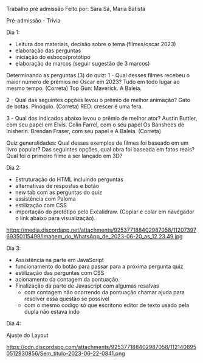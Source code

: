 Trabalho pré admissão
Feito por: Sara Sá, Maria Batista

Pré-admissão - Trivia

Dia 1:

- Leitura dos materiais, decisão sobre o tema (filmes/oscar 2023)
- elaboração das perguntas
- iniciação do esboço/protótipo
- elaboração de marcos (seguir sugestão de 3 marcos)

Determinando as perguntas (3) do quiz:
1 - Qual desses filmes recebeu o maior número de prêmios no Oscar em 2023?
Tudo em todo lugar ao mesmo tempo. (Correta)
Top Gun: Maverick.
A Baleia.

2 - Qual das seguintes opções levou o prêmio de melhor animação?
Gato de botas.
Pinóquio. (Correta)
RED: crescer é uma fera.

3 - Qual dos indicados abaixo levou o prêmio de melhor ator?
Austin Buttler, com seu papel em Elvis.
Colin Farrel, com o seu papel Os Banshees de Inisherin.
Brendan Fraser, com seu papel e A Baleia. (Correta)

Quiz generalidades:
Qual desses exemplos de filmes foi baseado em um livro popular?
Das seguintes opções, qual obra foi baseada em fatos reais?
Qual foi o primeiro filme a ser lançado em 3D?

Dia 2:

- Estruturação do HTML incluindo perguntas
- alternativas de respostas e botão
- new tab com as perguntas do quiz
- assistência com Paloma
- estilização com CSS
- importação do protótipo pelo Excalidraw. (Copiar e colar em navegador o link abaixo para visualização).

https://media.discordapp.net/attachments/925377188402987058/1120739769350115499/Imagem_do_WhatsApp_de_2023-06-20_as_12.23.49.jpg

Dia 3:

- Assistência na parte em JavaScript
- funcionamento do botão para passar para a próxima pergunta quiz
- estilização das perguntas com CSS
- acionamento da contagem da pontuação.
- Finalização da parte de Javascript com algumas resalvas
  - com contagem não ocorrendo da pontuação chamar ajuda para resolver essa questão se possivel
  - com o mesmo codigo só que escritono editor de texto usado pela dupla não estava indo

Dia 4:

Ajuste do Layout

https://cdn.discordapp.com/attachments/925377188402987058/1121408950512930856/Sem_titulo-2023-06-22-0841.png
